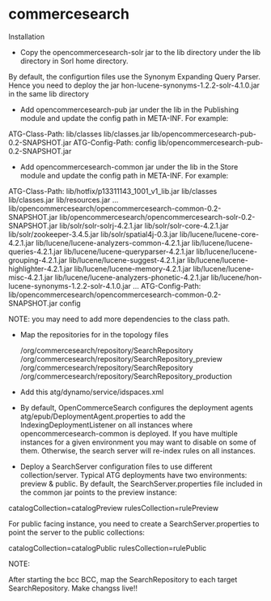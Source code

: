 commercesearch
===============

Installation

* Copy the opencommercesearch-solr jar to the lib directory under the lib directory in Sorl home directory.

By default, the configurtion files use the Synonym Expanding Query Parser. Hence you need to deploy the jar hon-lucene-synonyms-1.2.2-solr-4.1.0.jar in the same lib directory

* Add opencommercesearch-pub jar under the lib in the Publishing module and update the config path in META-INF. For example:

ATG-Class-Path: lib/classes lib/classes.jar lib/opencommercesearch-pub-0.2-SNAPSHOT.jar
ATG-Config-Path: config lib/opencommercesearch-pub-0.2-SNAPSHOT.jar

* Add opencommercesearch-common jar under the lib in the Store module and update the config path in META-INF. For example:

ATG-Class-Path: lib/hotfix/p13311143_1001_v1_lib.jar
  lib/classes lib/classes.jar lib/resources.jar
  ...
  lib/opencommercesearch/opencommercesearch-common-0.2-SNAPSHOT.jar lib/opencommercesearch/opencommercesearch-solr-0.2-SNAPSHOT.jar
  lib/solr/solr-solrj-4.2.1.jar lib/solr/solr-core-4.2.1.jar lib/solr/zookeeper-3.4.5.jar lib/solr/spatial4j-0.3.jar
  lib/lucene/lucene-core-4.2.1.jar lib/lucene/lucene-analyzers-common-4.2.1.jar
  lib/lucene/lucene-queries-4.2.1.jar lib/lucene/lucene-queryparser-4.2.1.jar lib/lucene/lucene-grouping-4.2.1.jar
  lib/lucene/lucene-suggest-4.2.1.jar lib/lucene/lucene-highlighter-4.2.1.jar lib/lucene/lucene-memory-4.2.1.jar
  lib/lucene/lucene-misc-4.2.1.jar lib/lucene/lucene-analyzers-phonetic-4.2.1.jar
  lib/lucene/hon-lucene-synonyms-1.2.2-solr-4.1.0.jar 
  ...
ATG-Config-Path: lib/opencommercesearch/opencommercesearch-common-0.2-SNAPSHOT.jar config

NOTE: you may need to add more dependencies to the class path.

* Map the repositories for in the topology files

    <repository-mapping>
      <source-repository>/org/commercesearch/repository/SearchRepository</source-repository>
      <destination-repository>/org/commercesearch/repository/SearchRepository_preview</destination-repository>
    </repository-mapping>

    <repository-mapping>
      <source-repository>/org/commercesearch/repository/SearchRepository</source-repository>
      <destination-repository>/org/commercesearch/repository/SearchRepository_production</destination-repository>
    </repository-mapping>

* Add this atg/dynamo/service/idspaces.xml
  <id-space name="synonym" prefix="syn" seed="1" batch-size="1000"/>
  <id-space name="synonymList" prefix="synList" seed="1" batch-size="1000"/>
  <id-space name="rule" prefix="rule" seed="1" batch-size="1000"/>

* By default, OpenCommerceSearch configures the deployment agents atg/epub/DeploymentAgent.properties to add the IndexingDeploymentListener on all instances where opencommercesearch-common is deployed. If you have multiple instances for a given environment you may want to disable on some of them. Otherwise, the search server will re-index rules on all instances.

* Deploy a SearchServer configuration files to use different collection/server. Typical ATG deployments have two environments: preview & public. By default, the SearchServer.properties file included in the common jar points to the preview instance:

catalogCollection=catalogPreview
rulesCollection=rulePreview

For public facing instance, you need to create a SearchServer.properties to point the server to the public collections:

catalogCollection=catalogPublic
rulesCollection=rulePublic    

NOTE:

After starting the bcc BCC, map the SearchRepository to each target SearchRepository. Make changss live!!

